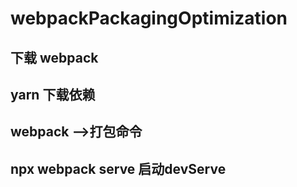 # webpackPackagingOptimization

## 下载 webpack 

## yarn 下载依赖

## webpack  -->打包命令

##  npx webpack serve   启动devServe
 
